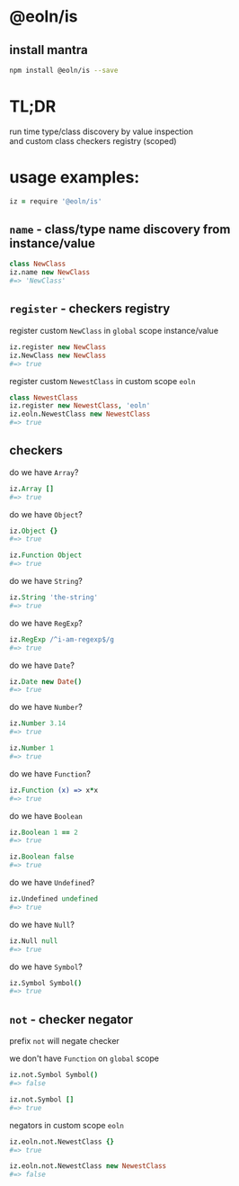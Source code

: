 # @eoln/is

## install mantra
```bash
npm install @eoln/is --save
```

# TL;DR
run time type/class discovery by value inspection  
and custom class checkers registry (scoped)


# usage examples:

```coffee
iz = require '@eoln/is'
```

## `name` - class/type name discovery from instance/value

```coffee
class NewClass
iz.name new NewClass
#=> 'NewClass'
```

## `register` - checkers registry
register custom `NewClass` in `global` scope instance/value

```coffee
iz.register new NewClass
iz.NewClass new NewClass
#=> true
```

register custom `NewestClass` in custom scope `eoln`
```coffee
class NewestClass
iz.register new NewestClass, 'eoln'
iz.eoln.NewestClass new NewestClass
#=> true
```

## checkers

do we have `Array`?
```coffee
iz.Array []
#=> true
```

do we have `Object`?
```coffee
iz.Object {}
#=> true

iz.Function Object
#=> true
```

do we have `String`?
```coffee
iz.String 'the-string'
#=> true
```

do we have `RegExp`?
```coffee
iz.RegExp /^i-am-regexp$/g
#=> true
```

do we have `Date`?
```coffee
iz.Date new Date()
#=> true
```

do we have `Number`?
```coffee
iz.Number 3.14
#=> true

iz.Number 1
#=> true
```

do we have `Function`?
```coffee
iz.Function (x) => x*x
#=> true
```

do we have `Boolean`
```coffee
iz.Boolean 1 == 2
#=> true

iz.Boolean false
#=> true
```

do we have `Undefined`?
```coffee
iz.Undefined undefined
#=> true
```

do we have `Null`?
```coffee
iz.Null null
#=> true
```

do we have `Symbol`?
```coffee
iz.Symbol Symbol()
#=> true
```
## `not` - checker negator
prefix `not` will negate checker  

we don't have `Function` on `global` scope
```coffee
iz.not.Symbol Symbol()
#=> false

iz.not.Symbol []
#=> true
```

negators in custom scope `eoln`
```coffee
iz.eoln.not.NewestClass {}
#=> true

iz.eoln.not.NewestClass new NewestClass
#=> false
```
